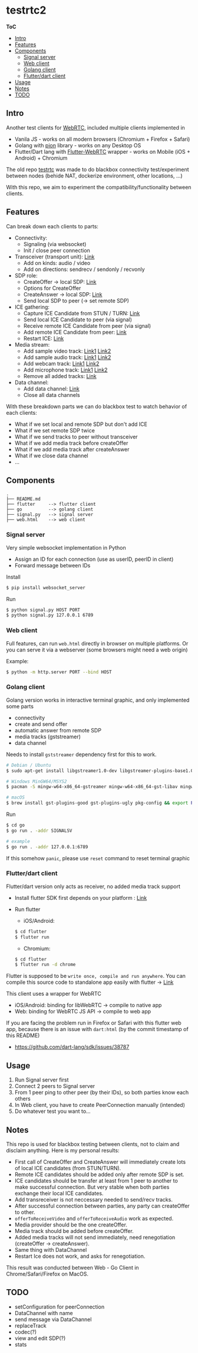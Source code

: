 # testrtc2

**ToC**

- [Intro](#intro)
- [Features](#features)
- [Components](#components)
    - [Signal server](#signal-server)
    - [Web client](#web-client)
    - [Golang client](#golang-client)
    - [Flutter/dart client](#flutterdart-client)
- [Usage](#usage)
- [Notes](#notes)
- [TODO](#todo)

## Intro

Another test clients for [WebRTC](https://webrtc.org/), included multiple clients implemented in
- Vanila JS - works on all modern browsers (Chromium + Firefox + Safari)
- Golang with [pion](https://github.com/pion/webrtc) library - works on any Desktop OS
- Flutter/Dart lang with [Flutter-WebRTC](https://pub.dev/packages/flutter_webrtc) wrapper - works on Mobile (iOS + Android) + Chromium

The old repo [testrtc](https://github.com/trichimtrich/testrtc) was made to do blackbox connectivity test/experiment between nodes (behide NAT, dockerize environment, other locations, ...)

With this repo, we aim to experiment the compatibility/functionality between clients.



## Features

Can break down each clients to parts:
- Connectivity:
    - Signaling (via websocket)
    - Init / close peer connection
- Transceiver (transport unit): [Link](https://developer.mozilla.org/en-US/docs/Web/API/RTCPeerConnection/addTransceiver)
    - Add on kinds: audio / video
    - Add on directions: sendrecv / sendonly / recvonly
- SDP role:
    - CreateOffer -> local SDP: [Link](https://developer.mozilla.org/en-US/docs/Web/API/RTCPeerConnection/createOffer)
    - Options for CreateOffer
    - CreateAnswer -> local SDP: [Link](https://developer.mozilla.org/en-US/docs/Web/API/RTCPeerConnection/createAnswer)
    - Send local SDP to peer (-> set remote SDP)
- ICE gathering:
    - Capture ICE Candidate from STUN / TURN: [Link](https://developer.mozilla.org/en-US/docs/Web/API/RTCPeerConnection/onicecandidate)
    - Send local ICE Candidate to peer (via signal)
    - Receive remote ICE Candidate from peer (via signal)
    - Add remote ICE Candidate from peer: [Link](https://developer.mozilla.org/en-US/docs/Web/API/RTCPeerConnection/addIceCandidate)
    - Restart ICE: [Link](https://developer.mozilla.org/en-US/docs/Web/API/RTCPeerConnection/restartIce)
- Media stream:
    - Add sample video track: [Link1](https://developer.mozilla.org/en-US/docs/Web/API/RTCPeerConnection/addTrack) [Link2](https://developer.mozilla.org/en-US/docs/Web/API/HTMLMediaElement/captureStream)
    - Add sample audio track: [Link1](https://developer.mozilla.org/en-US/docs/Web/API/RTCPeerConnection/addTrack) [Link2](https://developer.mozilla.org/en-US/docs/Web/API/HTMLMediaElement/captureStream)
    - Add webcam track: [Link1](https://developer.mozilla.org/en-US/docs/Web/API/RTCPeerConnection/addTrack) [Link2](https://developer.mozilla.org/en-US/docs/Web/API/MediaDevices/getUserMedia)
    - Add microphone track: [Link1](https://developer.mozilla.org/en-US/docs/Web/API/RTCPeerConnection/addTrack) [Link2](https://developer.mozilla.org/en-US/docs/Web/API/MediaDevices/getUserMedia)
    - Remove all added tracks: [Link](https://developer.mozilla.org/en-US/docs/Web/API/RTCPeerConnection/removeTrack)
- Data channel:
    - Add data channel: [Link](https://developer.mozilla.org/en-US/docs/Web/API/RTCPeerConnection/createDataChannel)
    - Close all data channels

With these breakdown parts we can do blackbox test to watch behavior of each clients:
- What if we set local and remote SDP but don't add ICE
- What if we set remote SDP twice
- What if we send tracks to peer without transceiver
- What if we add media track before createOffer
- What if we add media track after createAnswer
- What if we close data channel
- ...

## Components

```
.
├── README.md
├── flutter     --> flutter client
├── go          --> golang client
├── signal.py   --> signal server
├── web.html    --> web client
```

### Signal server

Very simple websocket implementation in Python
- Assign an ID for each connection (use as userID, peerID in client)
- Forward message between IDs

Install
```bash
$ pip install websocket_server
```

Run
```bash
$ python signal.py HOST PORT
$ python signal.py 127.0.0.1 6789
```

### Web client

Full features, can run `web.html` directly in browser on multiple platforms. Or you can serve it via a webserver (some browsers might need a web origin)

Example:
```bash
$ python -m http.server PORT --bind HOST
```

### Golang client

Golang version works in interactive terminal graphic, and only implemented some parts
- connectivity
- create and send offer
- automatic answer from remote SDP
- media tracks (gststreamer)
- data channel

Needs to install `gststreamer` dependency first for this to work.

```bash
# Debian / Ubuntu
$ sudo apt-get install libgstreamer1.0-dev libgstreamer-plugins-base1.0-dev gstreamer1.0-plugins-good

# Windows MinGW64/MSYS2
$ pacman -S mingw-w64-x86_64-gstreamer mingw-w64-x86_64-gst-libav mingw-w64-x86_64-gst-plugins-good mingw-w64-x86_64-gst-plugins-bad mingw-w64-x86_64-gst-plugins-ugly

# macOS
$ brew install gst-plugins-good gst-plugins-ugly pkg-config && export PKG_CONFIG_PATH="/usr/local/opt/libffi/lib/pkgconfig"
```

Run
```bash
$ cd go
$ go run . -addr SIGNALSV

# example
$ go run . -addr 127.0.0.1:6789
```

If this somehow `panic`, please use `reset` command to reset terminal graphic

### Flutter/dart client

Flutter/dart version only acts as receiver, no added media track support

- Install flutter SDK first depends on your platform : [Link](https://flutter.dev/docs/get-started/install)

- Run flutter
    - iOS/Android:
    ```bash
    $ cd flutter
    $ flutter run
    ```
    - Chromium: 
    ```bash
    $ cd flutter
    $ flutter run -d chrome
    ```

Flutter is supposed to be `write once, compile and run anywhere`. You can compile this source code to standalone app easily with flutter -> [Link](https://flutter.dev/docs/testing/build-modes)

This client uses a wrapper for WebRTC
- iOS/Android: binding for libWebRTC -> compile to native app
- Web: binding for WebRTC JS API -> compile to web app

If you are facing the problem run in Firefox or Safari with this flutter web app, because there is an issue with `dart:html` (by the commit timestamp of this README)
- https://github.com/dart-lang/sdk/issues/38787

## Usage

1. Run Signal server first
2. Connect 2 peers to Signal server
3. From 1 peer ping to other peer (by their IDs), so both parties know each others
4. In Web client, you have to create PeerConnection manually (intended)
5. Do whatever test you want to...

## Notes

This repo is used for blackbox testing between clients, not to claim and disclaim anything. Here is my personal results:
- First call of CreateOffer and CreateAnswer will immediately create lots of local ICE candidates (from STUN/TURN).
- Remote ICE candidates should be added only after remote SDP is set.
- ICE candidates should be transfer at least from 1 peer to another to make successful connection. But very stable when both parties exchange their local ICE candidates.
- Add transreceiver is not neccessary needed to send/recv tracks.
- After successful connection between parties, any party can createOffer to other.
- `offerToReceiveVideo` and `offerToReceiveAudio` work as expected.
- Media provider should be the one createOffer.
- Media track should be added before createOffer.
- Added media tracks will not send immediately, need renegotiation (createOffer -> createAnswer).
- Same thing with DataChannel
- Restart Ice does not work, and asks for renegotiation.

This result was conducted between Web - Go Client in Chrome/Safari/Firefox on MacOS.

## TODO

- setConfiguration for peerConnection
- DataChannel with name
- send message via DataChannel
- replaceTrack
- codec(?)
- view and edit SDP(?)
- stats